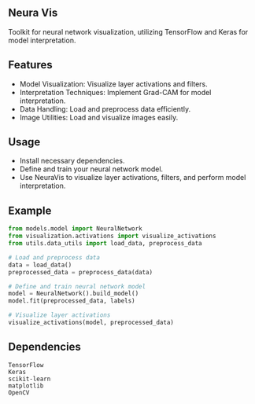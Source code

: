 ## Neura Vis
Toolkit for neural network visualization, utilizing TensorFlow and Keras for model interpretation.

## Features
- Model Visualization: Visualize layer activations and filters.
- Interpretation Techniques: Implement Grad-CAM for model interpretation.
- Data Handling: Load and preprocess data efficiently.
- Image Utilities: Load and visualize images easily.

## Usage
- Install necessary dependencies.
- Define and train your neural network model.
- Use NeuraVis to visualize layer activations, filters, and perform model interpretation.

## Example

```python
from models.model import NeuralNetwork
from visualization.activations import visualize_activations
from utils.data_utils import load_data, preprocess_data

# Load and preprocess data
data = load_data()
preprocessed_data = preprocess_data(data)

# Define and train neural network model
model = NeuralNetwork().build_model()
model.fit(preprocessed_data, labels)

# Visualize layer activations
visualize_activations(model, preprocessed_data)

```

## Dependencies
```
TensorFlow
Keras
scikit-learn
matplotlib
OpenCV
```
